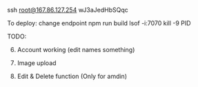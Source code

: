 ssh root@167.86.127.254
wJ3aJedHbSQqc

To deploy:
change endpoint 
npm run build
lsof -i:7070
kill -9 PID

TODO:
<!-- 1) Create hash number for the leads -->
<!-- 2) Fethc the leads + lead name -->
<!-- 3) Pass it and depict -->
<!-- 4) Create collection with the user and upload it -->
<!-- 5) Home Countings -->

6) Account working (edit names something)
8) Image upload





9)  Edit & Delete function (Only for amdin)